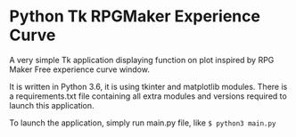 # Python Tk RPGMaker Experience Curve
A very simple Tk application displaying function on plot inspired by RPG Maker Free experience curve window.

It is written in Python 3.6, it is using tkinter and matplotlib modules.
There is a requirements.txt file containing all extra modules and versions required to launch this application.

To launch the application, simply run main.py file, like `$ python3 main.py`
